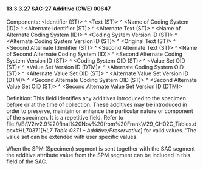 #### 13.3.3.27 SAC-27 Additive (CWE) 00647

Components: &lt;Identifier (ST)> ^ &lt;Text (ST)> ^ &lt;Name of Coding System (ID)> ^ &lt;Alternate Identifier (ST)> ^ &lt;Alternate Text (ST)> ^ &lt;Name of Alternate Coding System (ID)> ^ &lt;Coding System Version ID (ST)> ^ &lt;Alternate Coding System Version ID (ST)> ^ &lt;Original Text (ST)> ^ &lt;Second Alternate Identifier (ST)> ^ &lt;Second Alternate Text (ST)> ^ &lt;Name of Second Alternate Coding System (ID)> ^ &lt;Second Alternate Coding System Version ID (ST)> ^ &lt;Coding System OID (ST)> ^ &lt;Value Set OID (ST)> ^ &lt;Value Set Version ID (DTM)> ^ &lt;Alternate Coding System OID (ST)> ^ &lt;Alternate Value Set OID (ST)> ^ &lt;Alternate Value Set Version ID (DTM)> ^ &lt;Second Alternate Coding System OID (ST)> ^ &lt;Second Alternate Value Set OID (ST)> ^ &lt;Second Alternate Value Set Version ID (DTM)>

Definition: This field identifies any additives introduced to the specimen before or at the time of collection. These additives may be introduced in order to preserve, maintain or enhance the particular nature or component of the specimen. It is a repetitive field. Refer to file:///E:\V2\v2.9%20final%20Nov%20from%20Frank\V29_CH02C_Tables.docx#HL70371[_HL7 Table 0371 – Additive/Preservative_] for valid values. 'The value set can be extended with user specific values.

When the SPM (Specimen) segment is sent together with the SAC segment the additive attribute value from the SPM segment can be included in this field of the SAC.

